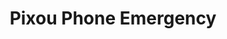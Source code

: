 ---
title: "Pixou Phone Emergency"
url: /saint-germain-en-laye/pixou-phone-emergency/
shop: téléphone portable
---
